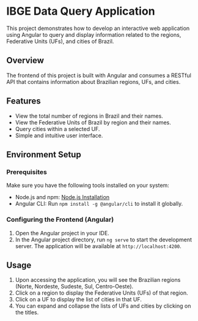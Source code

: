 # IBGE Data Query Application

This project demonstrates how to develop an interactive web application using Angular to query and display information related to the regions, Federative Units (UFs), and cities of Brazil.

## Overview

The frontend of this project is built with Angular and consumes a RESTful API that contains information about Brazilian regions, UFs, and cities.

## Features

- View the total number of regions in Brazil and their names.
- View the Federative Units of Brazil by region and their names.
- Query cities within a selected UF.
- Simple and intuitive user interface.

## Environment Setup

### Prerequisites

Make sure you have the following tools installed on your system:

- Node.js and npm: [Node.js Installation](https://nodejs.org/)
- Angular CLI: Run `npm install -g @angular/cli` to install it globally.

### Configuring the Frontend (Angular)

1. Open the Angular project in your IDE.
2. In the Angular project directory, run `ng serve` to start the development server. The application will be available at `http://localhost:4200`.

## Usage

1. Upon accessing the application, you will see the Brazilian regions (Norte, Nordeste, Sudeste, Sul, Centro-Oeste).
2. Click on a region to display the Federative Units (UFs) of that region.
3. Click on a UF to display the list of cities in that UF.
4. You can expand and collapse the lists of UFs and cities by clicking on the titles.
